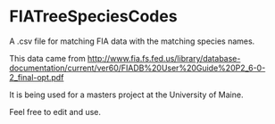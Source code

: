 # FIATreeSpeciesCodes
A .csv file for matching FIA data with the matching species names.

This data came from 
http://www.fia.fs.fed.us/library/database-documentation/current/ver60/FIADB%20User%20Guide%20P2_6-0-2_final-opt.pdf

It is being used for a masters project at the University of Maine.

Feel free to edit and use.
